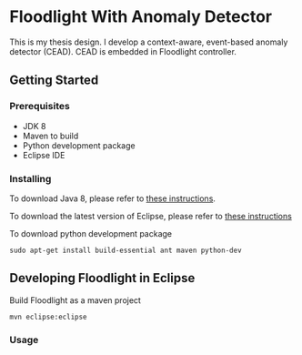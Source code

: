 Floodlight With Anomaly Detector
====================================

This is my thesis design. I develop a context-aware, event-based anomaly detector (CEAD). CEAD is embedded in Floodlight controller.

## Getting Started

### Prerequisites
* JDK 8
* Maven to build
* Python development package
* Eclipse IDE

### Installing

To download Java 8, please refer to [these instructions](http://www.webupd8.org/2012/09/install-oracle-java-8-in-ubuntu-via-ppa.html).

To download the latest version of Eclipse, please refer to [these instructions](https://eclipse.org/downloads/)

To download python development package
```
sudo apt-get install build-essential ant maven python-dev
```

## Developing Floodlight in Eclipse
Build Floodlight as a maven project
```
mvn eclipse:eclipse
```

### Usage
